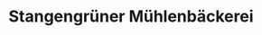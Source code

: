 ---
title: "Stangengrüner Mühlenbäckerei"
url: /wilkau-hasslau/stangengruener-muehlenbaeckerei-cainsdorfer-strasse/
shop: Bäckerei
---